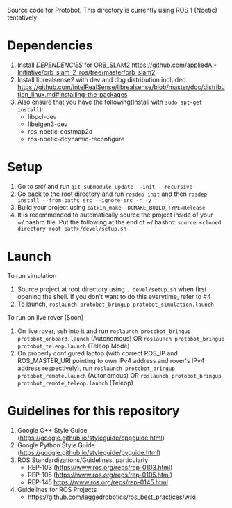 Source code for Protobot. This directory is currently using ROS 1 (Noetic) tentatively

# Dependencies
1. Install _DEPENDENCIES_ for ORB_SLAM2 https://github.com/appliedAI-Initiative/orb_slam_2_ros/tree/master/orb_slam2
2. Install librealsense2 with dev and dbg distribution included https://github.com/IntelRealSense/librealsense/blob/master/doc/distribution_linux.md#installing-the-packages
3. Also ensure that you have the following(Install with ```sudo apt-get install```): 
     - libpcl-dev
     - libeigen3-dev
     - ros-noetic-costmap2d
     - ros-noetic-ddynamic-reconfigure

# Setup
1. Go to src/ and run ```git submodule update --init --recursive```
2. Go back to the root directory and run ```rosdep init``` and then ```rosdep install --from-paths src --ignore-src -r -y```
3. Build your project using ```catkin_make -DCMAKE_BUILD_TYPE=Release```
4. It is recommended to automatically source the project inside of your ~/.bashrc file. Put the following at the end of ~/.bashrc: ```source <cloned directory root path>/devel/setup.sh ```

# Launch 
To run simulation
1. Source project at root directory using ```. devel/setup.sh``` when first opening the shell. If you don't want to do this everytime, refer to #4
2. To launch, ```roslaunch protobot_bringup protobot_simulation.launch```

To run on live rover (Soon)
1. On live rover, ssh into it and run ```roslaunch protobot_bringup protobot_onboard.launch``` (Autonomous) OR ```roslaunch protobot_bringup protobot_teleop.launch``` (Teleop Mode)
1. On properly configured laptop (with correct ROS_IP and ROS_MASTER_URI pointing to own IPv4 address and rover's IPv4 address respectively), run ```roslaunch protobot_bringup protobot_remote.launch``` (Autonomous) OR ```roslaunch protobot_bringup protobot_remote_teleop.launch``` (Teleop)

# Guidelines for this repository
1. Google C++ Style Guide (https://google.github.io/styleguide/cppguide.html)
2. Google Python Style Guide (https://google.github.io/styleguide/pyguide.html)
3. ROS Standardizations/Guidelines, particularly
     - REP-103 (https://www.ros.org/reps/rep-0103.html)
     - REP-105 (https://www.ros.org/reps/rep-0105.html)
     - REP-145 https://www.ros.org/reps/rep-0145.html
4. Guidelines for ROS Projects
     - https://github.com/leggedrobotics/ros_best_practices/wiki
